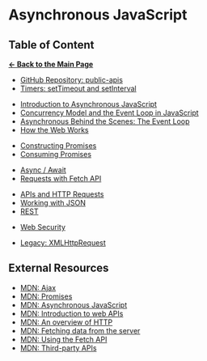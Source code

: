 # Asynchronous JavaScript

## Table of Content

[**&larr; Back to the Main Page**](./../README.md)

- [GitHub Repository: public-apis](https://github.com/public-apis/public-apis)
- [Timers: setTimeout and setInterval](./timers.md)

<div></div>

- [Introduction to Asynchronous JavaScript](./intro-async.md)
- [Concurrency Model and the Event Loop in JavaScript](./concurrency.md)
- [Asynchronous Behind the Scenes: The Event Loop](./event-loop.md)
- [How the Web Works](how-web-works.md)

<div></div>

- [Constructing Promises](./creating-promises.md)
- [Consuming Promises](./consuming-promises.md)

<div></div>

- [Async / Await](./async-await.md)
- [Requests with Fetch API]()

<div></div>

- [APIs and HTTP Requests](./apis-http.md)
- [Working with JSON](./json.md)
- [REST](./rest.md)

<div></div>

- [Web Security](./web-security.md)

<div></div>

- [Legacy: XMLHttpRequest](./xmlhttprequest.md)

<div></div>

## External Resources

- [MDN: Ajax](https://developer.mozilla.org/en-US/docs/Web/Guide/AJAX)
- [MDN: Promises](https://developer.mozilla.org/en-US/docs/Learn/JavaScript/Asynchronous/Promises)
- [MDN: Asynchronous JavaScript](https://developer.mozilla.org/en-US/docs/Learn/JavaScript/Asynchronous)
- [MDN: Introduction to web APIs](https://developer.mozilla.org/en-US/docs/Learn/JavaScript/Client-side_web_APIs/Introduction)
- [MDN: An overview of HTTP](https://developer.mozilla.org/en-US/docs/Web/HTTP/Overview)
- [MDN: Fetching data from the server](https://developer.mozilla.org/en-US/docs/Learn/JavaScript/Client-side_web_APIs/Fetching_data)
- [MDN: Using the Fetch API](https://developer.mozilla.org/en-US/docs/Web/API/Fetch_API/Using_Fetch)
- [MDN: Third-party APIs](https://developer.mozilla.org/en-US/docs/Learn/JavaScript/Client-side_web_APIs/Third_party_APIs)

